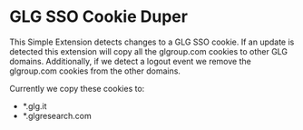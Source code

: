 GLG SSO Cookie Duper
===============

This Simple Extension detects changes to a GLG SSO cookie.  If an update is detected this extension will copy all the glgroup.com cookies to other GLG domains.  Additionally, if we detect a logout event we remove the glgroup.com cookies from the other domains.  

Currently we copy these cookies to:

* *.glg.it
* *.glgresearch.com
